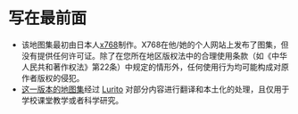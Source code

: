 # 写在最前面

* 该地图集最初由日本人[x768](http://x768.com/w/twha.ja)制作。X768在他/她的个人网站上发布了图集，但没有提供任何许可证。除了在您所在地区版权法中的合理使用条款（如《中华人民共和著作权法》第22条）中规定的情形外，任何使用行为均可能构成对原作者版权的侵犯。
* [这一版本的地图集](http://worldmap.lurito.com)经过 [Lurito](https://github.com/Lurito) 对部分内容进行翻译和本土化的处理，且仅用于学校课堂教学或者科学研究。
